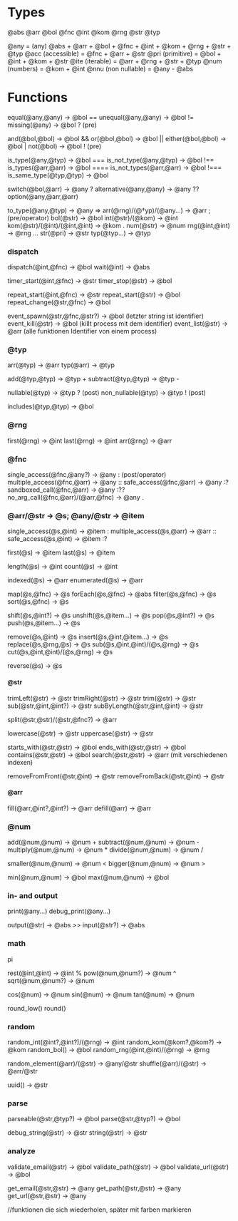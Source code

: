 # Types

@abs
@arr
@bol
@fnc
@int
@kom
@rng
@str
@typ

@any = (any) @abs + @arr + @bol + @fnc + @int + @kom + @rng + @str + @typ
@acc (accessible) = @fnc + @arr + @str
@pri (primitive) = @bol + @int + @kom + @str
@ite (iterable) = @arr + @rng + @str + @typ
@num (numbers) = @kom + @int
@nnu (non nullable) = @any - @abs

# Functions

equal(@any,@any) -> @bol ==
unequal(@any,@any) -> @bol !=
missing(@any) -> @bol ? (pre)

and(@bol,@bol) -> @bol &&
or(@bol,@bol) -> @bol ||
either(@bol,@bol) -> @bol |
not(@bol) -> @bol ! (pre)

is_type(@any,@typ) -> @bol ===
is_not_type(@any,@typ) -> @bol !==
is_types(@arr,@arr) -> @bol ====
is_not_types(@arr,@arr) -> @bol !===
is_same_type(@typ,@typ) -> @bol 

switch(@bol,@arr) -> @any ?
alternative(@any,@any) -> @any ??
option(@any,@arr,@arr) 

to_type(@any,@typ) -> @any =>
arr(@rng)/(@†yp)/(@any...) -> @arr ; (pre/operator)
bol(@str) -> @bol
int(@str)/(@kom) -> @int
kom(@str)/(@int)/(@int,@int) -> @kom .
num(@str) -> @num
rng(@int,@int) -> @rng ...
str(@pri) -> @str
typ(@typ...) -> @typ

### dispatch
dispatch(@int,@fnc) -> @bol
wait(@int) -> @abs

timer_start(@int,@fnc) -> @str
timer_stop(@str) -> @bol

repeat_start(@int,@fnc) -> @str
repeat_start(@str) -> @bol
repeat_change(@str,@fnc) -> @bol

event_spawn(@str,@fnc,@str?) -> @bol (letzter string ist identifier)
event_kill(@str) -> @bol (killt process mit dem identifier)
event_list(@str) -> @arr (alle funktionen Identifier von einem process)

### @typ
arr(@typ) -> @arr
typ(@arr) -> @typ

add(@typ,@typ) -> @typ +
subtract(@typ,@typ) -> @typ -

nullable(@typ) -> @typ ? (post)
non_nullable(@typ) -> @typ ! (post)

includes(@typ,@typ) -> @bol

### @rng
first(@rng) -> @int
last(@rng) -> @int
arr(@rng) -> @arr

### @fnc

single_access(@fnc,@any?) -> @any : (post/operator)
multiple_access(@fnc,@arr) -> @any ::
safe_access(@fnc,@arr) -> @any :?
sandboxed_call(@fnc,@arr) -> @any :??
no_arg_call(@fnc,@arr)/(@arr,@fnc) -> @any .

### @arr/@str -> @s; @any/@str -> @item

single_access(@s,@int) -> @item :
multiple_access(@s,@arr) -> @arr ::
safe_access(@s,@int) -> @item :?

first(@s) -> @item
last(@s) -> @item

length(@s) -> @int
count(@s) -> @int

indexed(@s) -> @arr
enumerated(@s) -> @arr

map(@s,@fnc) -> @s
forEach(@s,@fnc) -> @abs
filter(@s,@fnc) -> @s
sort(@s,@fnc) -> @s

shift(@s,@int?) -> @s
unshift(@s,@item...) -> @s
pop(@s,@int?) -> @s
push(@s,@item...) -> @s

remove(@s,@int) -> @s
insert(@s,@int,@item...) -> @s
replace(@s,@rng,@s) -> @s
sub(@s,@int,@int)/(@s,@rng) -> @s
cut(@s,@int,@int)/(@s,@rng) -> @s

reverse(@s) -> @s

#### @str

trimLeft(@str) -> @str
trimRight(@str) -> @str
trim(@str) -> @str
sub(@str,@int,@int?) -> @str
subByLength(@str,@int,@int) -> @str

split(@str,@str)/(@str,@fnc?) -> @arr

lowercase(@str) -> @str
uppercase(@str) -> @str

starts_with(@str,@str) -> @bol
ends_with(@str,@str) -> @bol
contains(@str,@str) -> @bol
search(@str,@str) -> @arr (mit verschiedenen indexen)

removeFromFront(@str,@int) -> @str
removeFromBack(@str,@int) -> @str

#### @arr

fill(@arr,@int?,@int?) -> @arr
defill(@arr) -> @arr

### @num

add(@num,@num) -> @num +
subtract(@num,@num) -> @num -
multiply(@num,@num) -> @num *
divide(@num,@num) -> @num /

smaller(@num,@num) -> @num <
bigger(@num,@num) -> @num >

min(@num,@num) -> @bol
max(@num,@num) -> @bol

### in- and output

print(@any...)
debug_print(@any...)

output(@str) -> @abs >>
input(@str?) -> @abs

### math

pi

rest(@int,@int) -> @int %
pow(@num,@num?) -> @num ^
sqrt(@num,@num?) -> @num

cos(@num) -> @num
sin(@num) -> @num
tan(@num) -> @num

round_low()
round()

### random

random_int(@int?,@int?)/(@rng) -> @int
random_kom(@kom?,@kom?) -> @kom
random_bol() -> @bol
random_rng(@int,@int)/(@rng) -> @rng

random_element(@arr)/(@str) -> @any/@str
shuffle(@arr)/(@str) -> @arr/@str

uuid() -> @str

### parse

parseable(@str,@typ?) -> @bol
parse(@str,@typ?) -> @bol

debug_string(@str) -> @str
string(@str) -> @str

### analyze

validate_email(@str) -> @bol
validate_path(@str) -> @bol
validate_url(@str) -> @bol

get_email(@str,@str) -> @any
get_path(@str,@str) -> @any
get_url(@str,@str) -> @any

//funktionen die sich wiederholen, später mit farben markieren